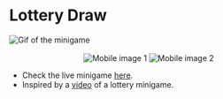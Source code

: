 # Lottery Draw

![Gif of the minigame](https://github.com/emanoeldelfino/lotteryDraw/blob/master/demo.gif)

<p align="center">
    <img
        alt="Mobile image 1"
        align="center"
        src="https://github.com/emanoeldelfino/lotteryDraw/blob/master/mobile1.png"
    >
    <img
        alt="Mobile image 2"
        align="center"
        src="https://github.com/emanoeldelfino/lotteryDraw/blob/master/mobile2.png"
    >
<p>

- Check the live minigame [here](https://emanoeldelfino.github.io/lotteryDraw/).
- Inspired by a [video](https://www.youtube.com/watch?v=3nuC0eX35bU) of a lottery minigame.

